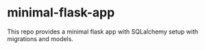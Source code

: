 # minimal-flask-app
This repo provides a minimal flask app with SQLalchemy setup with migrations and models.
